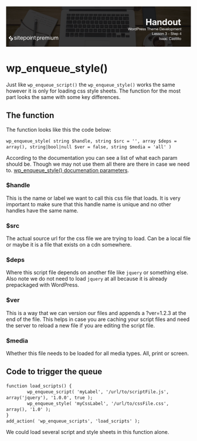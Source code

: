 ![](headings/3.4.png)

# wp\_enqueue_style()

Just like `wp_enqueue_script()` the `wp_enqueue_style()` works the same however it is only for loading css style sheets. The function for the most part looks the same with some key differences.

## The function

The function looks like this the code below:

```
wp_enqueue_style( string $handle, string $src = '', array $deps = array(), string|bool|null $ver = false, string $media = 'all' )
```

According to the documentation you can see a list of what each param should be. Though we may not use them all there are there in case we need to. [wp_enqueue_style() documenation parameters](https://developer.wordpress.org/reference/functions/wp_enqueue_style/#parameters).

### $handle

This is the name or label we want to call this css file that loads. It is very important to make sure that this handle name is unique and no other handles have the same name.

### $src

The actual source url for the css file we are trying to load. Can be a local file or maybe it is a file that exists on a cdn somewhere.

### $deps

Where this script file depends on another file like `jquery` or something else. Also note we do not need to load `jquery` at all because it is already prepackaged with WordPress.

### $ver

This is a way that we can version our files and appends a ?ver=1.2.3 at the end of the file. This helps in case you are caching your script files and need the server to reload a new file if you are editing the script file.

### $media

Whether this file needs to be loaded for all media types. All, print or screen.

## Code to trigger the queue

```
function load_scripts() {
		wp_enqueue_script( 'myLabel', '/url/to/scriptFile.js', array('jquery'), '1.0.0', true );
		wp_enqueue_style( 'myCssLabel', '/url/to/cssFile.css', array(), '1.0' );
}
add_action( 'wp_enqueue_scripts', 'load_scripts' );
```

We could load several script and style sheets in this function alone.

